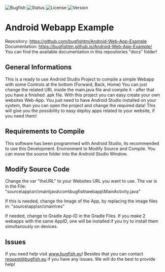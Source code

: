 ![Bugfish](https://img.shields.io/badge/Bugfish-Software-orange)
![Status](https://img.shields.io/badge/Status-Finished-green)
![License](https://img.shields.io/badge/License-MIT-black)
![Version](https://img.shields.io/badge/Version-1.0-white)

# Android Webapp Example

Repository: https://github.com/bugfishtm/Android-Web-App-Example  
Documentation: https://bugfishtm.github.io/Android-Web-App-Example/  
You can find the available documentation in this repositories "docs" folder!

## General Informations

This is a ready to use Android Studio Project to compile a simple Webapp with some Controls at the bottom (Forward, Back, Home) You can just change the related URL inside the main.java file and compile it - after that you have a finished .apk file. With this project you can easy create your own websites Web-App. You just need to have Android Studio installed on your system, than you can open the project and change the required data! This will give you the possibility to easy deploy apps related to your website, if you need them!

## Requirements to Compile
 
This software has been programmed with Android Studio, its recommended to use this Development. Environment to Modify Source and Compile. You can move the source folder into the Android Studio Window.

## Modify Source Code

Change the var "theURL" to your Websites URL you want to use.
The var is in the File: "source\app\src\main\java\com\bugfish\webapp\MainActivity.java"

If this is needed, change the Image of the App, by replacing the image files in:
"source\app\src\main\res\"

If needed, change to Gradle App-ID in the Gradle Files.
If you make 2 webapps with the same AppID, one will be installed if you try to install them simultanously on devices.

## Issues
If you need help visit www.bugfish.eu! Besides that you can contact request@bugfish.eu if you have any issues. We will do the best to provide help!